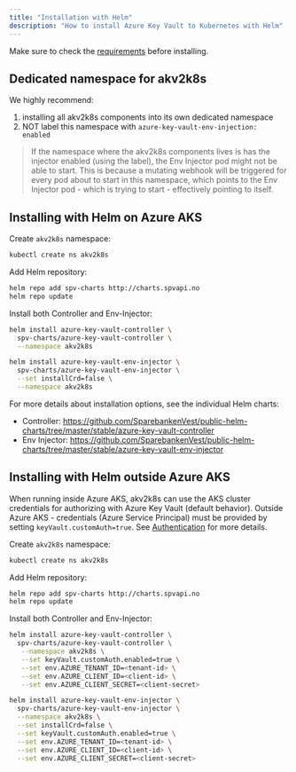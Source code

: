 ```yaml
---
title: "Installation with Helm"
description: "How to install Azure Key Vault to Kubernetes with Helm"
---
```


Make sure to check the [requirements](requirements) before installing. 

## Dedicated namespace for akv2k8s

We highly recommend: 

1. installing all akv2k8s components into its own dedicated namespace
2. NOT label this namespace with `azure-key-vault-env-injection: enabled`

> If the namespace where the akv2k8s components lives is has the injector enabled (using the label), the Env Injector pod might not be able to start. This is because a mutating webhook will be triggered for every pod about to start in this namespace, which points to the Env Injector pod - which is trying to start - effectively pointing to itself.

## Installing with Helm on Azure AKS

Create `akv2k8s` namespace:

```bash
kubectl create ns akv2k8s
```

Add Helm repository:

```bash
helm repo add spv-charts http://charts.spvapi.no
helm repo update
```

Install both Controller and Env-Injector:

```bash
helm install azure-key-vault-controller \
  spv-charts/azure-key-vault-controller \
  --namespace akv2k8s

helm install azure-key-vault-env-injector \
  spv-charts/azure-key-vault-env-injector \
  --set installCrd=false \
  --namespace akv2k8s
```

For more details about installation options, see the 
individual Helm charts:

* Controller: https://github.com/SparebankenVest/public-helm-charts/tree/master/stable/azure-key-vault-controller
* Env Injector: https://github.com/SparebankenVest/public-helm-charts/tree/master/stable/azure-key-vault-env-injector

## Installing with Helm outside Azure AKS

When running inside Azure AKS, akv2k8s can use the AKS cluster credentials for authorizing with Azure Key Vault (default behavior). Outside Azure AKS - credentials (Azure Service Principal) must be provided by setting `keyVault.customAuth=true`. See [Authentication](security/authentication) for more details.

Create `akv2k8s` namespace:

```bash
kubectl create ns akv2k8s
```

Add Helm repository:

```bash
helm repo add spv-charts http://charts.spvapi.no
helm repo update
```

Install both Controller and Env-Injector:

```bash
helm install azure-key-vault-controller \
  spv-charts/azure-key-vault-controller \
   --namespace akv2k8s \
   --set keyVault.customAuth.enabled=true \
   --set env.AZURE_TENANT_ID=<tenant-id> \
   --set env.AZURE_CLIENT_ID=<client-id> \
   --set env.AZURE_CLIENT_SECRET=<client-secret>

helm install azure-key-vault-env-injector \
  spv-charts/azure-key-vault-env-injector \
  --namespace akv2k8s \
  --set installCrd=false \
  --set keyVault.customAuth.enabled=true \
  --set env.AZURE_TENANT_ID=<tenant-id> \
  --set env.AZURE_CLIENT_ID=<client-id> \
  --set env.AZURE_CLIENT_SECRET=<client-secret>
```